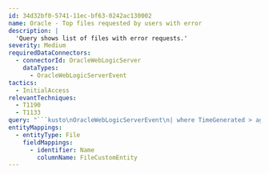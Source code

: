 ```yaml
---
id: 34d32bf0-5741-11ec-bf63-0242ac130002
name: Oracle - Top files requested by users with error
description: |
  'Query shows list of files with error requests.'
severity: Medium
requiredDataConnectors:
  - connectorId: OracleWebLogicServer
    dataTypes:
      - OracleWebLogicServerEvent
tactics:
  - InitialAccess
relevantTechniques:
  - T1190
  - T1133
query: "```kusto\nOracleWebLogicServerEvent\n| where TimeGenerated > ago(24h)\n| where HttpStatusCode >= 400 and HttpStatusCode <= 599 \n| extend File = extract(@\"(.*\\/)?(.*)\", 2, tostring(UrlOriginal))\n| where isnotempty(File)\n| summarize TotalFile = count() by File\n| top 20 by TotalFile desc\n| extend FileCustomEntity = File\n```"
entityMappings:
  - entityType: File
    fieldMappings:
      - identifier: Name
        columnName: FileCustomEntity
---
```


